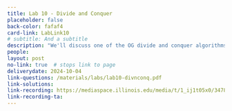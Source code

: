 ```yaml
---
title: Lab 10 - Divide and Conquer
placeholder: false
back-color: fafaf4
card-link: LabLink10
# subtitle: And a subtitle
description: "We'll discuss one of the OG divide and conquer algorithms: Kartsuba's algorithm."
people:
layout: post
no-link: true  # stops link to page 
deliverydate: 2024-10-04
link-questions: /materials/labs/lab10-divnconq.pdf
link-solutions: 
link-recording: https://mediaspace.illinois.edu/media/t/1_ij1t05x0/347892222
link-recording-ta:
---
```










